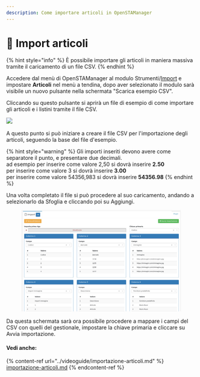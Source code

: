 ```yaml
---
description: Come importare articoli in OpenSTAManager
---
```


# 📲 Import articoli

{% hint style="info" %}
È possibile importare gli articoli in maniera massiva tramite il caricamento di un file CSV.
{% endhint %}

Accedere dal menù di OpenSTAManager al modulo Strumenti/[Import](../../openstamanager/modules/strumenti/import.md) e impostare **Articoli** nel menù a tendina, dopo aver selezionato il modulo sarà visibile un nuovo pulsante nella schermata "Scarica esempio CSV".

Cliccando su questo pulsante si aprirà un file di esempio di come importare gli articoli e i listini tramite il file CSV.

![](https://firebasestorage.googleapis.com/v0/b/gitbook-x-prod.appspot.com/o/spaces%2F-LZJeLg23eVDvrCv74U7-887967055%2Fuploads%2Fe7Aad6qn1TB3J72HMwdI%2Ffile.png?alt=media)

A questo punto si può iniziare a creare il file CSV per l'importazione degli articoli, seguendo la base del file d'esempio.

{% hint style="warning" %}
Gli importi inseriti devono avere come separatore il punto, e presentare due decimali.\
ad esempio per inserire come valore 2,50 si dovrà inserire **2.50**\
per inserire come valore 3 si dovrà inserire **3.00**\
per inserire come valore 54356,983 si dovrà inserire **54356.98**
{% endhint %}

Una volta completato il file si può procedere al suo caricamento, andando a selezionarlo da Sfoglia e cliccando poi su Aggiungi.

<figure><img src="../../.gitbook/assets/immagine (455).png" alt=""><figcaption></figcaption></figure>

Da questa schermata sarà ora possibile procedere a mappare i campi del CSV con quelli del gestionale, impostare la chiave primaria e cliccare su Avvia importazione.

#### Vedi anche:&#x20;

{% content-ref url="../videoguide/importazione-articoli.md" %}
[importazione-articoli.md](../videoguide/importazione-articoli.md)
{% endcontent-ref %}

